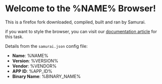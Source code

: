 # Welcome to the %NAME% Browser!
This is a firefox fork downloaded, compiled, built and ran by Samurai.

if you want to style the browser, you can visit our [documentation article](https://praxivesoftware.github.io/samurai/getting-started/userchrome/) for this task.

Details from the ``samurai.json`` config file:
- **Name**: %NAME%
- **Version**: %VERSION%
- **Vendor**: %VENDOR%
- **APP ID**: %APP_ID%
- **Binary Name**: %BINARY_NAME%
